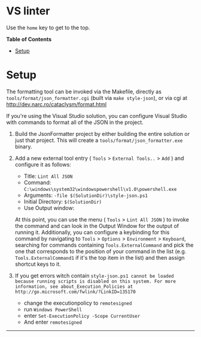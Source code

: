 # VS linter

Use the `home` key to get to the top.

**Table of Contents**
<!-- START doctoc generated TOC please keep comment here to allow auto update -->
<!-- DON'T EDIT THIS SECTION, INSTEAD RE-RUN doctoc TO UPDATE -->

- [Setup](#setup)

<!-- END doctoc generated TOC please keep comment here to allow auto update -->

# Setup

The formatting tool can be invoked via the Makefile, directly as `tools/format/json_formatter.cgi` (built via `make style-json`), or via cgi at http://dev.narc.ro/cataclysm/format.html

If you're using the Visual Studio solution, you can configure Visual Studio with
commands to format all of the JSON in the project.

1. Build the JsonFormatter project by either building the entire solution or
   just that project. This will create a `tools/format/json_formatter.exe`
   binary.

2. Add a new external tool entry ( `Tools` > `External Tools..` > `Add` ) and
   configure it as follows:

   * Title: `Lint All JSON`
   * Command: `C:\windows\system32\windowspowershell\v1.0\powershell.exe`
   * Arguments: `-file $(SolutionDir)\style-json.ps1`
   * Initial Directory: `$(SolutionDir)`
   * Use Output window:

   At this point, you can use the menu ( `Tools` > `Lint All JSON` ) to invoke the
   command and can look in the Output Window for the output of running it.
   Additionally, you can configure a keybinding for this command by navigating to
   `Tools` > `Options` > `Environment` > `Keyboard`, searching for commands
   containing `Tools.ExternalCommand` and pick the one that corresponds to the
   position of your command in the list (e.g. `Tools.ExternalCommand1` if it's the
   top item in the list) and then assign shortcut keys to it.



3. If you get errors witch contain `style-json.ps1 cannot be loaded because running scripts is disabled on this system. For more information, see about_Execution_Policies at http://go.microsoft.com/fwlink/?LinkID=135170`

   * change the executionpolicy to `remotesigned`
   * run `Windows PowerShell`
   * enter `Set-ExecutionPolicy -Scope CurrentUser`
   * And enter `remotesigned`

---
